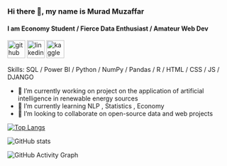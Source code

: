 ### Hi there 👋, my name is Murad Muzaffar
#### I am Economy Student / Fierce Data Enthusiast / Amateur Web Dev


[<img src='https://cdn.jsdelivr.net/npm/simple-icons@3.0.1/icons/github.svg' alt='github' height='40'>](https://github.com/https://github.com/muradmuzaffar)  [<img src='https://cdn.jsdelivr.net/npm/simple-icons@3.0.1/icons/linkedin.svg' alt='linkedin' height='40'>](https://www.linkedin.com/in/https://www.linkedin.com/in/murad-muzaffarov-0761a2204//)  [<img src='https://cdn.jsdelivr.net/npm/simple-icons@3.0.1/icons/kaggle.svg' alt='kaggle' height='40'>](https://www.kaggle.com/ernestoguavera)



Skills: SQL  / Power BI / Python / NumPy / Pandas / R / HTML / CSS / JS / DJANGO 

- 🔭 I’m currently working on project on the application of artificial intelligence in renewable energy sources 
- 🌱 I’m currently learning NLP , Statistics , Economy  
- 👯 I’m looking to collaborate on open-source data and web projects 


  

[![Top Langs](https://github-readme-stats.vercel.app/api/top-langs/?username=muradmuzaffar)](https://github.com/anuraghazra/github-readme-stats)

![GitHub stats](https://github-readme-stats.vercel.app/api?username=muradmuzaffar&show_icons=true)  

![GitHub Activity Graph](https://activity-graph.herokuapp.com/graph?username=muradmuzaffar) 

